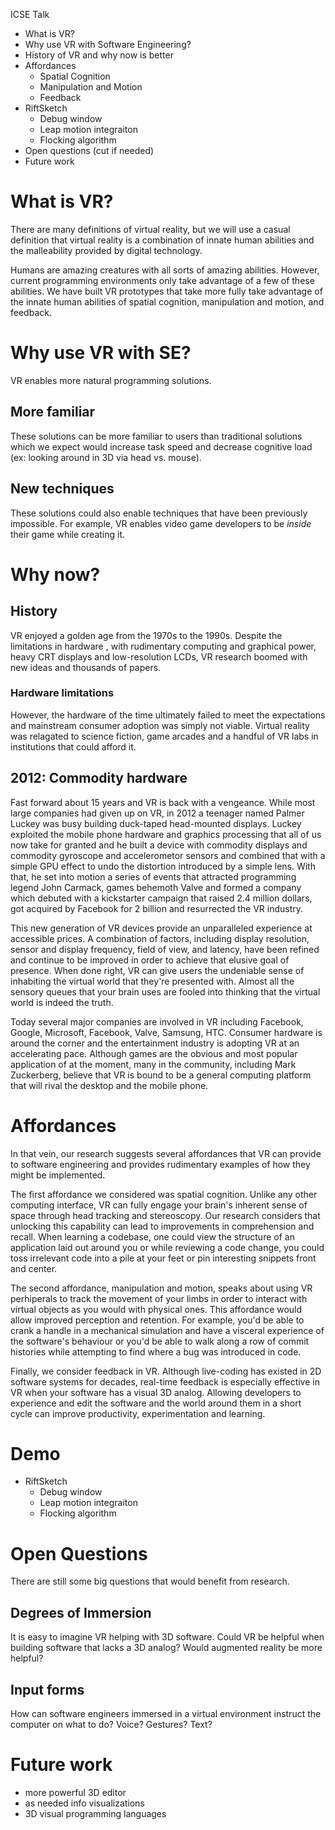 ICSE Talk
- What is VR?
- Why use VR with Software Engineering?
- History of VR and why now is better
- Affordances
    - Spatial Cognition
    - Manipulation and Motion
    - Feedback
- RiftSketch
    - Debug window
    - Leap motion integraiton
    - Flocking algorithm
- Open questions (cut if needed)
- Future work


# What is VR?
There are many definitions of virtual reality, but we will use a casual definition that virtual reality is a combination of innate human abilities and the malleability provided by digital technology.

Humans are amazing creatures with all sorts of amazing abilities.  However, current programming environments only take advantage of a few of these abilities.  We have built VR prototypes that take more fully take advantage of the innate human abilities of spatial cognition, manipulation and motion, and feedback.

# Why use VR with SE?
VR enables more natural programming solutions. 

## More familiar
These solutions can be more familiar to users than traditional solutions which we expect would increase task speed and decrease cognitive load (ex: looking around in 3D via head vs. mouse). 

## New techniques
These solutions could also enable techniques that have been previously impossible. For example, VR enables video game developers to be *inside* their game while creating it.


# Why now?

## History
VR enjoyed a golden age from the 1970s to the 1990s.  Despite the limitations in hardware , with rudimentary computing and graphical power, heavy CRT displays and low-resolution LCDs, VR research boomed with new ideas and thousands of papers.

### Hardware limitations
However, the hardware of the time ultimately failed to meet the expectations and mainstream consumer adoption was simply not viable. Virtual reality was relagated to science fiction, game arcades and a handful of VR labs in institutions that could afford it. 

## 2012: Commodity hardware
Fast forward about 15 years and VR is back with a vengeance. While most large companies had given up on VR, in 2012 a teenager named Palmer Luckey was busy building duck-taped head-mounted displays. Luckey exploited the mobile phone hardware and graphics processing that all of us now take for granted and he built a device with commodity displays and commodity gyroscope and accelerometor sensors and combined that with a simple GPU effect to undo the distortion introduced by a simple lens. With that, he set into motion a series of events that attracted programming legend John Carmack, games behemoth Valve and formed a company which debuted with a kickstarter campaign that raised 2.4 million dollars, got acquired by Facebook for 2 billion and resurrected the VR industry.

This new generation of VR devices provide an unparalleled experience at accessible prices. A combination of factors, including display resolution, sensor and display frequency, field of view, and latency, have been refined and continue to be improved in order to achieve that elusive goal of presence. When done right, VR can give users the undeniable sense of inhabiting the virtual world that they're presented with. Almost all the sensory queues that your brain uses are fooled into thinking that the virtual world is indeed the truth.

Today several major companies are involved in VR including Facebook, Google, Microsoft, Facebook, Valve, Samsung, HTC. Consumer hardware is around the corner and the entertainment industry is adopting VR at an accelerating pace. Although games are the obvious and most popular application of at the moment, many in the community, including Mark Zuckerberg, believe that VR is bound to be a general computing platform that will rival the desktop and the mobile phone.

# Affordances

In that vein, our research suggests several affordances that VR can provide to software engineering and provides rudimentary examples of how they might be implemented.

The first affordance we considered was spatial cognition. Unlike any other computing interface, VR can fully engage your brain's inherent sense of space through head tracking and stereoscopy. Our research considers that unlocking this capability can lead to improvements in comprehension and recall. When learning a codebase, one could view the structure of an application laid out around you or while reviewing a code change, you could toss irrelevant code into a pile at your feet or pin interesting snippets front and center.

The second affordance, manipulation and motion, speaks about using VR perhiperals to track the movement of your limbs in order to interact with virtual objects as you would with physical ones. This affordance would allow improved perception and retention. For example, you'd be able to crank a handle in a mechanical simulation and have a visceral experience of the software's behaviour or you'd be able to walk along a row of commit histories while attempting to find where a bug was introduced in code.

Finally, we consider feedback in VR. Although live-coding has existed in 2D software systems for decades, real-time feedback is especially effective in VR when your software has a visual 3D analog. Allowing developers to experience and edit the software and the world around them in a short cycle can improve productivity, experimentation and learning.

# Demo

- RiftSketch
    - Debug window
    - Leap motion integraiton
    - Flocking algorithm

# Open Questions
There are still some big questions that would benefit from research.

## Degrees of Immersion
It is easy to imagine VR helping with 3D software. Could VR be helpful when building software that lacks a 3D analog?  Would augmented reality be more helpful?

## Input forms
How can software engineers immersed in a virtual environment instruct the computer on what to do?  Voice? Gestures? Text?

# Future work
* more powerful 3D editor
* as needed info visualizations
* 3D visual programming languages